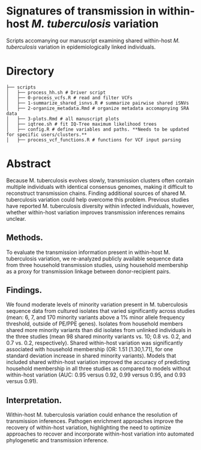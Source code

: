 # Signatures of transmission in within-host *M. tuberculosis* variation

Scripts accomanying our manuscript examining shared within-host *M. tuberculosis* variation in epidemiologically linked individuals. 

# Directory

```
├── scripts
│   ├── process_hh.sh # Driver script
│   ├── 0-process_vcfs.R # read and filter VCFs
│   ├── 1-summarize_shared_isnvs.R # summarize pairwise shared iSNVs
│   ├── 2-organize_metadata.Rmd # organize metadata accomapnying SRA data
│   ├── 3-plots.Rmd # all manuscript plots
│   ├── iqtree.sh # fit IQ-Tree maximum likelihood trees
│   ├── config.R # define variables and paths. **Needs to be updated for specific users/clusters.**
│   ├── process_vcf_functions.R # functions for VCF input parsing

```

# Abstract
Because M. tuberculosis evolves slowly, transmission clusters often contain multiple individuals with identical consensus genomes, making it difficult to reconstruct transmission chains. Finding additional sources of shared M. tuberculosis variation could help overcome this problem. Previous studies have reported M. tuberculosis diversity within infected individuals, however, whether within-host variation improves transmission inferences remains unclear.

## Methods.
To evaluate the transmission information present in within-host M. tuberculosis variation, we re-analyzed publicly available sequence data from three household transmission studies, using household membership as a proxy for transmission linkage between donor-recipient pairs. 

## Findings. 
We found moderate levels of minority variation present in M. tuberculosis sequence data from cultured isolates that varied significantly across studies (mean: 6, 7, and 170 minority variants above a 1% minor allele frequency threshold, outside of PE/PPE genes). Isolates from household members shared more minority variants than did isolates from unlinked individuals in the three studies (mean 98 shared minority variants vs. 10; 0.8 vs. 0.2, and 0.7 vs. 0.2, respectively). Shared within-host variation was significantly associated with household membership (OR: 1.51 [1.30,1.71], for one standard deviation increase in shared minority variants). Models that included shared within-host variation improved the accuracy of predicting household membership in all three studies as compared to models without within-host variation (AUC: 0.95 versus 0.92, 0.99 versus 0.95, and 0.93 versus 0.91). 

## Interpretation. 
Within-host M. tuberculosis variation could enhance the resolution of transmission inferences. Pathogen enrichment approaches improve the recovery of within-host variation, highlighting the need to optimize approaches to recover and incorporate within-host variation into automated phylogenetic and transmission inference. 
